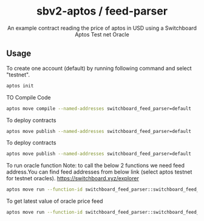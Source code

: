 <div align="center">


  <h1>sbv2-aptos / feed-parser</h1>
  <p>An example contract reading the price of aptos in USD using a Switchboard Aptos Test net Oracle </p>
</div>

## Usage

To create one account (default) by running following command and select "testnet".

```bash
aptos init
```


TO Compile Code

```bash
aptos move compile --named-addresses switchboard_feed_parser=default
```

To deploy contracts
```bash
aptos move publish --named-addresses switchboard_feed_parser=default
```

To deploy contracts
```bash
aptos move publish --named-addresses switchboard_feed_parser=default
```

To run oracle function 
Note: to call the below 2 functions we need feed address.You can find feed addresses from below link (select aptos testnet for testnet oracles).
https://switchboard.xyz/explorer
```bash
aptos move run --function-id switchboard_feed_parser::switchboard_feed_parser::log_aggregator_info --args address:[FEED_ADDRESS]
```
To get latest value of oracle price feed
```bash
aptos move run --function-id switchboard_feed_parser::switchboard_feed_parser::get_latest_price --args address:[FEED_ADDRESS]
```


